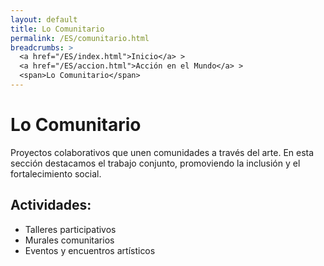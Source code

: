 ```yaml
---
layout: default
title: Lo Comunitario
permalink: /ES/comunitario.html
breadcrumbs: >
  <a href="/ES/index.html">Inicio</a> >
  <a href="/ES/accion.html">Acción en el Mundo</a> >
  <span>Lo Comunitario</span>
---
```


# Lo Comunitario

Proyectos colaborativos que unen comunidades a través del arte. En esta sección destacamos el trabajo conjunto, promoviendo la inclusión y el fortalecimiento social.

## Actividades:
- Talleres participativos
- Murales comunitarios
- Eventos y encuentros artísticos
